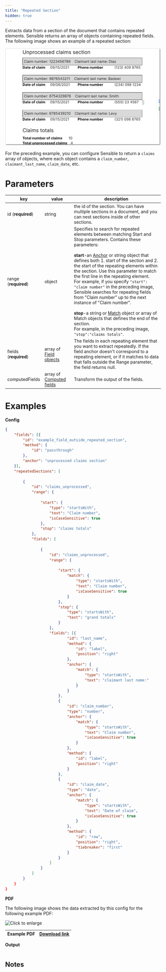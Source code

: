 ```yaml
---
title: "Repeated Section"
hidden: true
---
```


Extracts data from a section of the document that contains repeated elements. Sensible returns an array of  objects containing repeated fields. The following image shows an example of a repeated section:

![](https://raw.githubusercontent.com/sensible-hq/sensible-docs/main/readme-sync/assets/v0/images/final/repeated_sections_example.png)

For the preceding example, you can configure Sensible to return a `claims` array of objects, where each object contains a `claim_number`, `claimant_last_name`, `claim_date`, etc.

Parameters
====


| key                   | value                                                  | description                                                  |
| --------------------- | ------------------------------------------------------ | ------------------------------------------------------------ |
| id (**required**)     | string                                                 | the id of the section. You can have multiple sections in a document, and you can nest sections inside of other sections. |
| range  (**required**) | object                                                 | Specifies to search for repeated elements between matching Start and Stop parameters. Contains these parameters:<br/><br/>**start**-an [Anchor](doc:anchor) or string object that defines both 1. start of the section and 2. the start of the repeating elements within the section. Use this parameter to match the first line in the repeating element.  <br/> For example, if you specify `"start": "claim number"` in the preceding image, Sensible searches for repeating fields from "Claim number" up to the next instance of "Claim number". <br/><br/> **stop**-a string or [Match](doc:match) object or array of Match objects that defines the end of the section. <br/>For example, in the preceding image, `"stop":"claims totals"`.<br/> |
| fields (**required**) | array of [Field objects](doc:field-query-object)       | The fields in each repeating element that you want to extract repeatedly.  If the field anchor doesn't correspond to a repeating element, or if it matches to data that falls outside the Range parameter, the field returns null. |
| computedFields        | array of [Computed fields](doc:computed-field-methods) | Transform the output of the fields.                          |

Examples
====

**Config**

```json
{
	"fields": [{
		"id": "example_field_outside_repeated_section",
		"method": {
			"id": "passthrough"
		},
		"anchor": "unprocessed claims section"
	}],
	"repeatedSections": [

		{
			"id": "claims_unprocessed",
			"range": {

				"start": {
					"type": "startsWith",
					"text": "Claim number",
					"isCaseSensitive": true
				},
				"stop": "claims totals"
			},
			"fields": [

				{
					"id": "claims_unprocessed",
					"range": {

						"start": {
							"match": {
								"type": "startsWith",
								"text": "Claim number",
								"isCaseSensitive": true
							}
						},
						"stop": {
							"type": "startsWith",
							"text": "grand totals"
						}
					},
					"fields": [{
							"id": "last_name",
							"method": {
								"id": "label",
								"position": "right"
							},
							"anchor": {
								"match": {
									"type": "startsWith",
									"text": "claimant last name:"
								}
							}
						},
						{
							"id": "claim_number",
							"type": "number",
							"anchor": {
								"match": {
									"type": "startsWith",
									"text": "Claim number",
									"isCaseSensitive": true
								}
							},
							"method": {
								"id": "label",
								"position": "right"
							}
						},
						{
							"id": "claim_date",
							"type": "date",
							"anchor": {
								"match": {
									"type": "startsWith",
									"text": "Date of claim",
									"isCaseSensitive": true
								}
							},
							"method": {
								"id": "row",
								"position": "right",
								"tiebreaker": "first"
							}
						}
					]
				}
			]
		}
	}
}
```

**PDF**

The following image shows the data extracted by this config for the following example PDF:

![Click to enlarge](https://raw.githubusercontent.com/sensible-hq/sensible-docs/main/readme-sync/assets/v0/images/final/tbd_example.png)

| Example PDF | [Download link](https://raw.githubusercontent.com/sensible-hq/sensible-docs/main/readme-sync/assets/v0/pdfs/row_column_example.pdf) |
| ------------------- | ------------------------------------------------------------ |

**Output**

```json

```

Notes
-----

